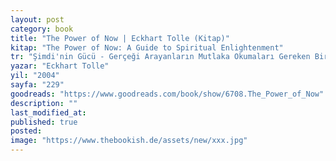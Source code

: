 ```yaml
---
layout: post
category: book
title: "The Power of Now | Eckhart Tolle (Kitap)"
kitap: "The Power of Now: A Guide to Spiritual Enlightenment"
tr: "Şimdi'nin Gücü - Gerçeği Arayanların Mutlaka Okumaları Gereken Bir Kitap"
yazar: "Eckhart Tolle"
yil: "2004"
sayfa: "229"
goodreads: "https://www.goodreads.com/book/show/6708.The_Power_of_Now"
description: ""
last_modified_at:
published: true
posted:
image: "https://www.thebookish.de/assets/new/xxx.jpg"
---
```

